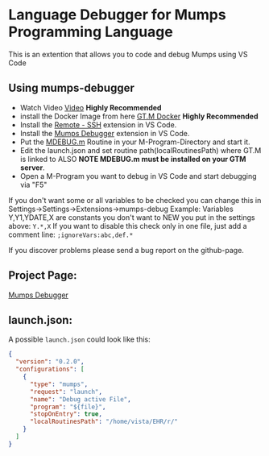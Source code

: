 # Language Debugger for Mumps Programming Language

This is an extention that allows you to code and debug Mumps using VS Code

## Using mumps-debugger
* Watch Video [Video](https://github.com/RashedAlkhatib/mumps-debugger/blob/main/MumpsDebug-Rashed-tutorial.webm) **Highly Recommended**
* install the Docker Image from here [GT.M Docker](https://github.com/RashedAlkhatib/GT.M-Docker) **Highly Recommended**
* Install the [Remote - SSH](https://marketplace.visualstudio.com/items?itemName=ms-vscode-remote.remote-ssh) extension in VS Code.
* Install the [Mumps Debugger](https://marketplace.visualstudio.com/items?itemName=RashedAlkhatib.Mumps-Debugger) extension in VS Code.
* Put the [MDEBUG.m](https://github.com/RashedAlkhatib/mumps-debugger/blob/main/MDEBUG.m) Routine in your M-Program-Directory and start it.
* Edit the launch.json and set routine path(localRoutinesPath) where GT.M is linked to ALSO **NOTE MDEBUG.m must be installed on your GTM server**.
* Open a M-Program you want to debug in VS Code and start debugging via "F5"

If you don't want some or all variables to be checked you can change this in Settings->Settings->Extensions->mumps-debug
Example: Variables Y,Y1,YDATE,X are constants you don't want to NEW
you put in the settings above: ``Y.*,X``
If you want to disable this check only in one file, just add a comment line: ``;ignoreVars:abc,def.*``

If you discover problems please send a bug report on the github-page.

## Project Page:

[Mumps Debugger](https://github.com/RashedAlkhatib/mumps-debugger.git)

## launch.json:

A possible `launch.json` could look like this:

```json
{
  "version": "0.2.0",
  "configurations": [
    {
      "type": "mumps",
      "request": "launch",
      "name": "Debug active File",
      "program": "${file}",
      "stopOnEntry": true,
      "localRoutinesPath": "/home/vista/EHR/r/"
    }
  ]
}
